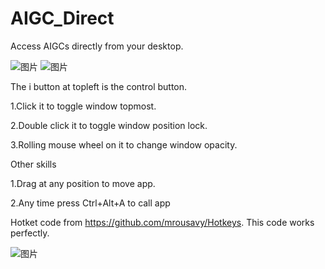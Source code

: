 # AIGC_Direct
Access AIGCs directly from your desktop.

![图片](https://user-images.githubusercontent.com/8372598/236658026-1760f214-be86-4ebd-b290-c138fb3f4c48.png)     ![图片](https://user-images.githubusercontent.com/8372598/236658038-35ea1400-04aa-435d-b95d-6a49eab6866e.png)

The i button at topleft is the control button.

1.Click it to toggle window topmost.

2.Double click it to toggle window position lock.

3.Rolling mouse wheel on it to change window opacity.

Other skills

1.Drag at any position to move app.

2.Any time press Ctrl+Alt+A to call app

Hotket code from https://github.com/mrousavy/Hotkeys. This code works perfectly.

![图片](https://user-images.githubusercontent.com/8372598/236621938-73a61d8c-a009-4eda-875d-b8d871a3056a.png)
